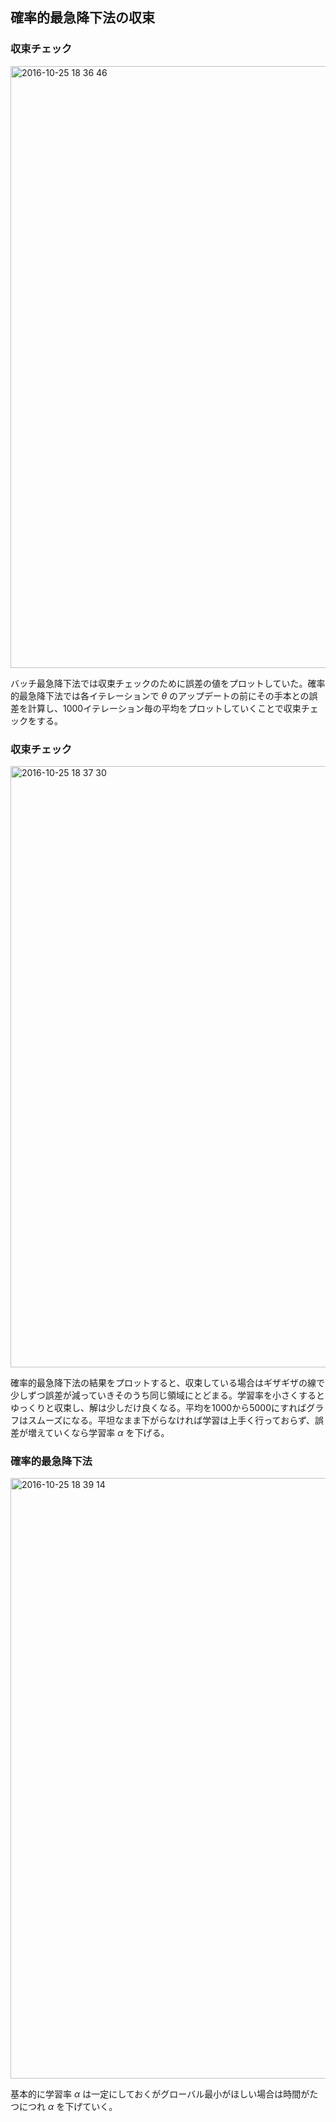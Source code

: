 ## 確率的最急降下法の収束

### 収束チェック

<img width="963" alt="2016-10-25 18 36 46" src="https://cloud.githubusercontent.com/assets/6447085/19680774/01161096-9ae2-11e6-9a0a-68904a349790.png">

バッチ最急降下法では収束チェックのために誤差の値をプロットしていた。確率的最急降下法では各イテレーションで $\theta$ のアップデートの前にその手本との誤差を計算し、1000イテレーション毎の平均をプロットしていくことで収束チェックをする。

### 収束チェック

<img width="962" alt="2016-10-25 18 37 30" src="https://cloud.githubusercontent.com/assets/6447085/19680834/1d973362-9ae2-11e6-8e9e-a1c8395b5c14.png">

確率的最急降下法の結果をプロットすると、収束している場合はギザギザの線で少しずつ誤差が減っていきそのうち同じ領域にとどまる。学習率を小さくするとゆっくりと収束し、解は少しだけ良くなる。平均を1000から5000にすればグラフはスムーズになる。平坦なまま下がらなければ学習は上手く行っておらず、誤差が増えていくなら学習率 $\alpha$ を下げる。

### 確率的最急降下法

<img width="961" alt="2016-10-25 18 39 14" src="https://cloud.githubusercontent.com/assets/6447085/19680909/5bf30da2-9ae2-11e6-96a4-3055db191a3c.png">

基本的に学習率 $\alpha$ は一定にしておくがグローバル最小がほしい場合は時間がたつにつれ $\alpha$ を下げていく。
